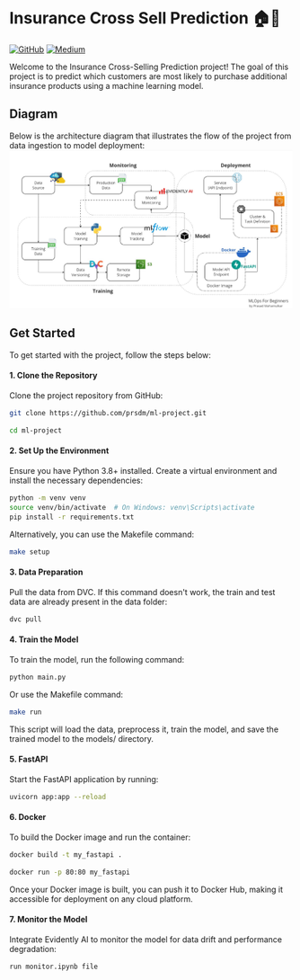 # Insurance Cross Sell Prediction 🏠🏥
[![GitHub](https://img.shields.io/badge/GitHub-project_structure-blue?style=flat&logo=github&logoColor=white&color=red)](https://github.com/prsdm/cookiecutter-machine-learning) [![Medium](https://img.shields.io/badge/Medium-view_article-green?style=flat&logo=medium&logoColor=white&color=green)](https://medium.com/@prasadmahamulkar/machine-learning-operations-mlops-for-beginners-a5686bfe02b2)

Welcome to the Insurance Cross-Selling Prediction project! The goal of this project is to predict which customers are most likely to purchase additional insurance products using a machine learning model.


## Diagram
Below is the architecture diagram that illustrates the flow of the project from data ingestion to model deployment:
![Image](docs/mlops.jpg)

## Get Started
To get started with the project, follow the steps below:

#### 1. Clone the Repository
Clone the project repository from GitHub:
```bash
git clone https://github.com/prsdm/ml-project.git
```
```bash
cd ml-project
```
#### 2. Set Up the Environment
Ensure you have Python 3.8+ installed. Create a virtual environment and install the necessary dependencies:
```bash
python -m venv venv
source venv/bin/activate  # On Windows: venv\Scripts\activate
pip install -r requirements.txt
```
Alternatively, you can use the Makefile command:
```bash
make setup
```
#### 3. Data Preparation
Pull the data from DVC. If this command doesn't work, the train and test data are already present in the data folder:
```bash
dvc pull
```

#### 4. Train the Model
To train the model, run the following command:

```bash
python main.py 
```
Or use the Makefile command:

```bash
make run
```
This script will load the data, preprocess it, train the model, and save the trained model to the models/ directory.

#### 5. FastAPI
Start the FastAPI application by running:

```bash
uvicorn app:app --reload
```

#### 6. Docker
To build the Docker image and run the container:

```bash
docker build -t my_fastapi .
```
```bash
docker run -p 80:80 my_fastapi
```
Once your Docker image is built, you can push it to Docker Hub, making it accessible for deployment on any cloud platform.
#### 7. Monitor the Model
Integrate Evidently AI to monitor the model for data drift and performance degradation:

```bash
run monitor.ipynb file
```

